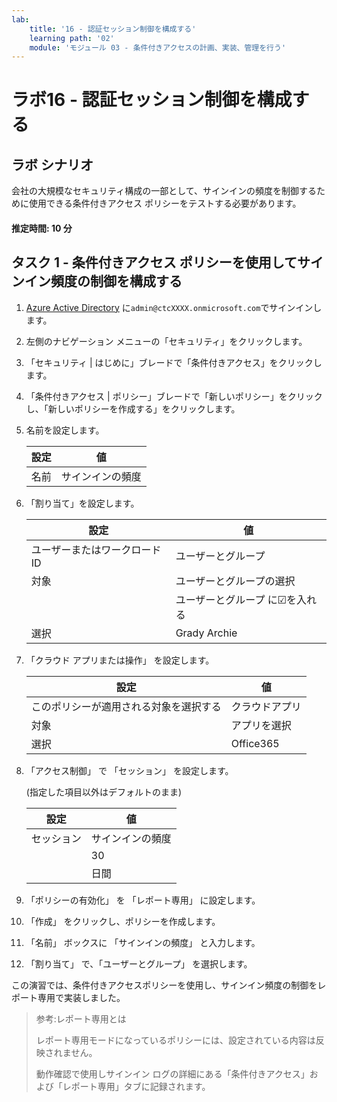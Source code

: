 ```yaml
---
lab:
    title: '16 - 認証セッション制御を構成する'
    learning path: '02'
    module: 'モジュール 03 - 条件付きアクセスの計画、実装、管理を行う'
---
```


# ラボ16 - 認証セッション制御を構成する

## ラボ シナリオ

会社の大規模なセキュリティ構成の一部として、サインインの頻度を制御するために使用できる条件付きアクセス ポリシーをテストする必要があります。

#### 推定時間: 10 分

## タスク 1 - 条件付きアクセス ポリシーを使用してサインイン頻度の制御を構成する

1. [Azure Active Directory]( https://portal.azure.com/#blade/Microsoft_AAD_IAM/ActiveDirectoryMenuBlade/Overview) に`admin@ctcXXXX.onmicrosoft.com`でサインインします。

1. 左側のナビゲーション メニューの「セキュリティ」をクリックします。

1. 「セキュリティ | はじめに」ブレードで「条件付きアクセス」をクリックします。

1. 「条件付きアクセス | ポリシー」ブレードで「新しいポリシー」をクリックし、「新しいポリシーを作成する」をクリックします。

1. 名前を設定します。

    | 設定 | 値               |
    | ---- | ---------------- |
    | 名前 | サインインの頻度 |

1. 「割り当て」を設定します。

    | 設定                         | 値                             |
    | ---------------------------- | ------------------------------ |
    | ユーザーまたはワークロードID | ユーザーとグループ             |
    | 対象                         | ユーザーとグループの選択       |
    |                              | ユーザーとグループ に☑を入れる |
    | 選択                         | Grady Archie                   |

1. 「クラウド アプリまたは操作」 を設定します。

    | 設定                                   | 値             |
    | -------------------------------------- | -------------- |
    | このポリシーが適用される対象を選択する | クラウドアプリ |
    | 対象                                   | アプリを選択   |
    | 選択                                   | Office365      |

1. 「アクセス制御」 で 「セッション」 を設定します。

    (指定した項目以外はデフォルトのまま)

    | 設定       | 値               |
    | ---------- | ---------------- |
    | セッション | サインインの頻度 |
    |            | 30               |
    |            | 日間             |

1. 「ポリシーの有効化」 を 「レポート専用」 に設定します。

1. 「作成」 をクリックし、ポリシーを作成します。

1. 「名前」 ボックスに 「サインインの頻度」 と入力します。

1. 「割り当て」 で、「ユーザーとグループ」 を選択します。



この演習では、条件付きアクセスポリシーを使用し、サインイン頻度の制御をレポート専用で実装しました。

> 参考:レポート専用とは
>
> レポート専用モードになっているポリシーには、設定されている内容は反映されません。
>
> 動作確認で使用しサインイン ログの詳細にある「条件付きアクセス」および「レポート専用」タブに記録されます。
